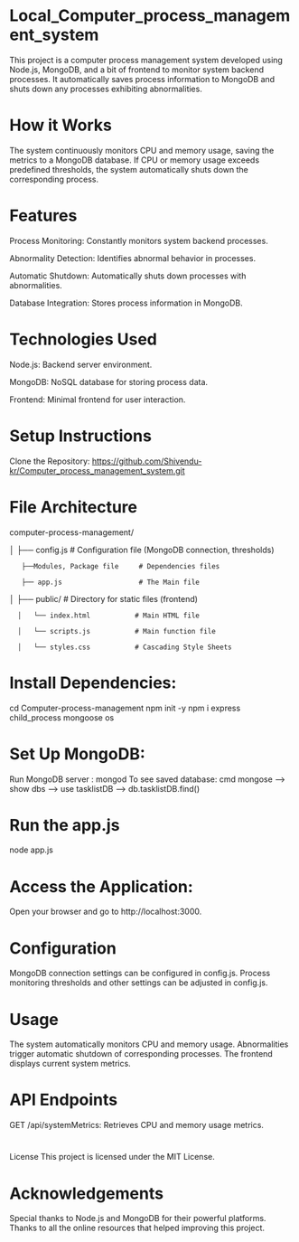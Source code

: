 # Local_Computer_process_management_system
This project is a computer process management system developed using Node.js, MongoDB, and a bit of frontend to monitor system backend processes. It automatically saves process information to MongoDB and shuts down any processes exhibiting abnormalities.

# How it Works
The system continuously monitors CPU and memory usage, saving the metrics to a MongoDB database. If CPU or memory usage exceeds predefined thresholds, the system automatically shuts down the corresponding process.

# Features
Process Monitoring: Constantly monitors system backend processes.

Abnormality Detection: Identifies abnormal behavior in processes.

Automatic Shutdown: Automatically shuts down processes with abnormalities.

Database Integration: Stores process information in MongoDB.

# Technologies Used
Node.js: Backend server environment.

MongoDB: NoSQL database for storing process data.

Frontend: Minimal frontend for user interaction.

# Setup Instructions
Clone the Repository: https://github.com/Shivendu-kr/Computer_process_management_system.git

# File Architecture
computer-process-management/

│
       ├── config.js                # Configuration file (MongoDB connection, thresholds)
       
       ├──Modules, Package file     # Dependencies files

       ├── app.js                   # The Main file

│
├── public/                  # Directory for static files (frontend)

      │   └── index.html           # Main HTML file

      │   └── scripts.js           # Main function file

      │   └── styles.css           # Cascading Style Sheets



# Install Dependencies:
cd Computer-process-management
npm init -y
npm i express child_process mongoose os

# Set Up MongoDB:
Run MongoDB server : mongod
To see saved database: cmd mongose --> show dbs --> use tasklistDB --> db.tasklistDB.find()

# Run the app.js
node app.js
# Access the Application:
Open your browser and go to http://localhost:3000.

# Configuration
MongoDB connection settings can be configured in config.js.
Process monitoring thresholds and other settings can be adjusted in config.js.
# Usage
The system automatically monitors CPU and memory usage.
Abnormalities trigger automatic shutdown of corresponding processes.
The frontend displays current system metrics.
# API Endpoints
GET /api/systemMetrics: Retrieves CPU and memory usage metrics.

# 
License
This project is licensed under the MIT License.

# Acknowledgements
Special thanks to Node.js and MongoDB for their powerful platforms.
Thanks to all the online resources that helped improving this project.
